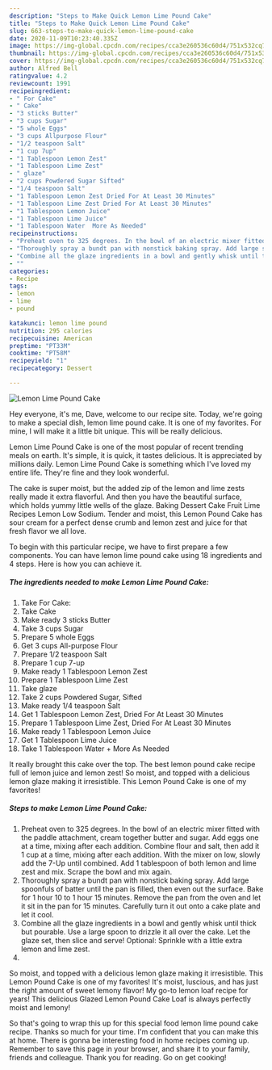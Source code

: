 ```yaml
---
description: "Steps to Make Quick Lemon Lime Pound Cake"
title: "Steps to Make Quick Lemon Lime Pound Cake"
slug: 663-steps-to-make-quick-lemon-lime-pound-cake
date: 2020-11-09T10:23:40.335Z
image: https://img-global.cpcdn.com/recipes/cca3e260536c60d4/751x532cq70/lemon-lime-pound-cake-recipe-main-photo.jpg
thumbnail: https://img-global.cpcdn.com/recipes/cca3e260536c60d4/751x532cq70/lemon-lime-pound-cake-recipe-main-photo.jpg
cover: https://img-global.cpcdn.com/recipes/cca3e260536c60d4/751x532cq70/lemon-lime-pound-cake-recipe-main-photo.jpg
author: Alfred Bell
ratingvalue: 4.2
reviewcount: 1991
recipeingredient:
- " For Cake"
- " Cake"
- "3 sticks Butter"
- "3 cups Sugar"
- "5 whole Eggs"
- "3 cups Allpurpose Flour"
- "1/2 teaspoon Salt"
- "1 cup 7up"
- "1 Tablespoon Lemon Zest"
- "1 Tablespoon Lime Zest"
- " glaze"
- "2 cups Powdered Sugar Sifted"
- "1/4 teaspoon Salt"
- "1 Tablespoon Lemon Zest Dried For At Least 30 Minutes"
- "1 Tablespoon Lime Zest Dried For At Least 30 Minutes"
- "1 Tablespoon Lemon Juice"
- "1 Tablespoon Lime Juice"
- "1 Tablespoon Water  More As Needed"
recipeinstructions:
- "Preheat oven to 325 degrees. In the bowl of an electric mixer fitted with the paddle attachment, cream together butter and sugar. Add eggs one at a time, mixing after each addition. Combine flour and salt, then add it 1 cup at a time, mixing after each addition. With the mixer on low, slowly add the 7-Up until combined. Add 1 tablespoon of both lemon and lime zest and mix. Scrape the bowl and mix again."
- "Thoroughly spray a bundt pan with nonstick baking spray. Add large spoonfuls of batter until the pan is filled, then even out the surface. Bake for 1 hour 10 to 1 hour 15 minutes. Remove the pan from the oven and let it sit in the pan for 15 minutes. Carefully turn it out onto a cake plate and let it cool."
- "Combine all the glaze ingredients in a bowl and gently whisk until thick but pourable. Use a large spoon to drizzle it all over the cake. Let the glaze set, then slice and serve! Optional: Sprinkle with a little extra lemon and lime zest."
- ""
categories:
- Recipe
tags:
- lemon
- lime
- pound

katakunci: lemon lime pound 
nutrition: 295 calories
recipecuisine: American
preptime: "PT33M"
cooktime: "PT58M"
recipeyield: "1"
recipecategory: Dessert

---
```



![Lemon Lime Pound Cake](https://img-global.cpcdn.com/recipes/cca3e260536c60d4/751x532cq70/lemon-lime-pound-cake-recipe-main-photo.jpg)

Hey everyone, it's me, Dave, welcome to our recipe site. Today, we're going to make a special dish, lemon lime pound cake. It is one of my favorites. For mine, I will make it a little bit unique. This will be really delicious.

Lemon Lime Pound Cake is one of the most popular of recent trending meals on earth. It's simple, it is quick, it tastes delicious. It is appreciated by millions daily. Lemon Lime Pound Cake is something which I've loved my entire life. They're fine and they look wonderful.

The cake is super moist, but the added zip of the lemon and lime zests really made it extra flavorful. And then you have the beautiful surface, which holds yummy little wells of the glaze. Baking Dessert Cake Fruit Lime Recipes Lemon Low Sodium. Tender and moist, this Lemon Pound Cake has sour cream for a perfect dense crumb and lemon zest and juice for that fresh flavor we all love.


To begin with this particular recipe, we have to first prepare a few components. You can have lemon lime pound cake using 18 ingredients and 4 steps. Here is how you can achieve it.

<!--inarticleads1-->

##### The ingredients needed to make Lemon Lime Pound Cake:

1. Take  For Cake:
1. Take  Cake
1. Make ready 3 sticks Butter
1. Take 3 cups Sugar
1. Prepare 5 whole Eggs
1. Get 3 cups All-purpose Flour
1. Prepare 1/2 teaspoon Salt
1. Prepare 1 cup 7-up
1. Make ready 1 Tablespoon Lemon Zest
1. Prepare 1 Tablespoon Lime Zest
1. Take  glaze
1. Take 2 cups Powdered Sugar, Sifted
1. Make ready 1/4 teaspoon Salt
1. Get 1 Tablespoon Lemon Zest, Dried For At Least 30 Minutes
1. Prepare 1 Tablespoon Lime Zest, Dried For At Least 30 Minutes
1. Make ready 1 Tablespoon Lemon Juice
1. Get 1 Tablespoon Lime Juice
1. Take 1 Tablespoon Water + More As Needed


It really brought this cake over the top. The best lemon pound cake recipe full of lemon juice and lemon zest! So moist, and topped with a delicious lemon glaze making it irresistible. This Lemon Pound Cake is one of my favorites! 

<!--inarticleads2-->

##### Steps to make Lemon Lime Pound Cake:

1. Preheat oven to 325 degrees. In the bowl of an electric mixer fitted with the paddle attachment, cream together butter and sugar. Add eggs one at a time, mixing after each addition. Combine flour and salt, then add it 1 cup at a time, mixing after each addition. With the mixer on low, slowly add the 7-Up until combined. Add 1 tablespoon of both lemon and lime zest and mix. Scrape the bowl and mix again.
1. Thoroughly spray a bundt pan with nonstick baking spray. Add large spoonfuls of batter until the pan is filled, then even out the surface. Bake for 1 hour 10 to 1 hour 15 minutes. Remove the pan from the oven and let it sit in the pan for 15 minutes. Carefully turn it out onto a cake plate and let it cool.
1. Combine all the glaze ingredients in a bowl and gently whisk until thick but pourable. Use a large spoon to drizzle it all over the cake. Let the glaze set, then slice and serve! Optional: Sprinkle with a little extra lemon and lime zest.
1. 


So moist, and topped with a delicious lemon glaze making it irresistible. This Lemon Pound Cake is one of my favorites! It&#39;s moist, luscious, and has just the right amount of sweet lemony flavor! My go-to lemon loaf recipe for years! This delicious Glazed Lemon Pound Cake Loaf is always perfectly moist and lemony! 

So that's going to wrap this up for this special food lemon lime pound cake recipe. Thanks so much for your time. I'm confident that you can make this at home. There is gonna be interesting food in home recipes coming up. Remember to save this page in your browser, and share it to your family, friends and colleague. Thank you for reading. Go on get cooking!
